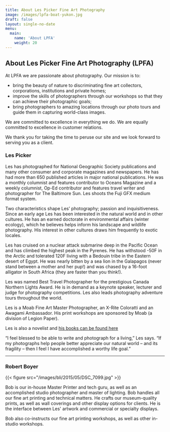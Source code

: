 ```yaml
---
title: About Les Picker Fine Art Photography
image: /images/lpfa-boat-yukon.jpg
draft: false
layout: single-no-date
menu:
  main:
    name: 'About LPFA'
    weight: 20
---
```

## About Les Picker Fine Art Photography (LPFA)

At LPFA we are passionate about photography. Our mission is to:

- bring the beauty of nature to discriminating fine art collectors, corporations, institutions and private homes;  
- improve the skills of photographers through our workshops so that they can achieve their photographic goals;
- bring photographers to amazing locations through our photo tours and guide them in capturing world-class images.

We are committed to excellence in everything we do. We are equally committed to excellence in customer relations. 

We thank you for taking the time to peruse our site and we look forward to serving you as a client. 

### Les Picker

Les has photographed for National Geographic Society publications and many other consumer and corporate magazines and newspapers. He has had more than 650 published articles in major national publications. He was a monthly columnist and features contributor to Oceans Magazine and a weekly columnist, Op-Ed contributor and features travel writer and photographer for The Baltimore Sun. Les shoots the Fuji GFX medium format system. 

Two characteristics shape Les’ photography; passion and inquisitiveness. Since an early age Les has been interested in the natural world and in other cultures. He has an earned doctorate in environmental affairs (winter ecology), which he believes helps inform his landscape and wildlife photography. His interest in other cultures draws him frequently to exotic locales. 

Les has cruised on a nuclear attack submarine deep in the Pacific Ocean and has climbed the highest peak in the Pyrenes. He has withstood -50F in the Arctic and tolerated 120F living with a Bedouin tribe in the Eastern desert of Egypt. He was nearly bitten by a sea lion in the Galapagos (never stand between a mother and her pup!) and was chased by a 16-foot alligator in South Africa (they are faster than you think!). 

Les was named Best Travel Photographer for the prestigious Canada Northern Lights Award. He is in demand as a keynote speaker, lecturer and judge for photography competitions. Les also leads photography adventure tours throughout the world. 

Les is a Moab Fine Art Master Photographer, an X-Rite Coloratti and an Awagami Ambassador. His print workshops are sponsored by Moab (a division of Legion Paper). 

Les is also a novelist and [his books can be found here](https://www.amazon.com/s?k=lester+picker&i=stripbooks&ref=nb_sb_noss_1) 

“I feel blessed to be able to write and photograph for a living,” Les says. “If my photographs help people better appreciate our natural world – and its fragility – then I feel I have accomplished a worthy life goal.”

---

### Robert Boyer

{{< figure src="/images/bli/2015/05/DSC_7099.jpg" >}}

Bob is our in-house Master Printer and tech guru, as well as an accomplished studio photographer and master of lighting. Bob handles all  our fine art printing and technical matters. He crafts our museum-quality prints, as well as wall coverings and other display options for clients. He is the interface between Les' artwork and commercial or specialty displays. 

Bob also co-instructs our fine art printing workshops, as well as other in-studio workshops. 

 
